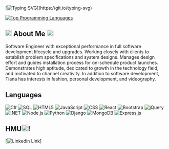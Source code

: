 [![Typing SVG](https://readme-typing-svg.demolab.com?font=Gil+Sans+Code&duration=2000&pause=1000&color=1AA7EC&width=1000&lines=Howdy!+My+name+is+Tiana+Smith.+I+am+a+Software+Engineer,;+vocalist,;+full-stack+developer,;+and+fashion+icon.;+I+enjoy+reading+and+chef-ing.;+Additionally,+I+enjoy+learning+new+things,;+language+aquisition,;+and+hanging+out+with+friends+and+family☺️;+Let's+start+over!)](https://git.io/typing-svg)

[![Top Programming Languages](https://github-readme-stats.vercel.app/api/top-langs/?username=TianaD&layout=compact&theme=tokyonight)](https://github.com/anuraghazra/github-readme-stats)

## <img src="./assets/Banner Image Black Resized and Cropped.png" alt="drawing" width="20"/> About Me <img src="./assets/Banner Image Black Resized and Cropped.png" alt="drawing" width="20"/>

Software Engineer with exceptional performance in full software development lifecycle and upgrades. Working closely with clients to establish problem specifications and system designs. Manages design effort and guides installation process for on-schedule product launches. Demonstrates high aptitude, dedicated to growth in the technology field, and motivated to channel creativity. In addition to software development, Tiana has interests in fashion, personal development, and videography.

## Languages

![C#](https://img.shields.io/badge/C%23-239120?style=for-the-badge&logo=c-sharp&logoColor=white)
![SQL](https://img.shields.io/badge/SQL-4479A1?style=for-the-badge&logo=postgresql&logoColor=white)
![HTML5](https://img.shields.io/badge/HTML5-E34F26?style=for-the-badge&logo=html5&logoColor=white)
![JavaScript](https://img.shields.io/badge/JavaScript-323330?style=for-the-badge&logo=javascript&logoColor=F7DF1E)
![CSS](https://img.shields.io/badge/CSS3-1572B6?style=for-the-badge&logo=css3&logoColor=white)
![React](https://img.shields.io/badge/-ReactJs-61DAFB?logo=react&logoColor=white&style=for-the-badge)
![Bootstrap](https://img.shields.io/badge/bootstrap-%23563D7C.svg?style=for-the-badge&logo=bootstrap&logoColor=white)
![jQuery](https://img.shields.io/badge/jquery-%230769AD.svg?style=for-the-badge&logo=jquery&logoColor=white)
![.NET](https://img.shields.io/badge/.NET-512BD4?style=for-the-badge&logo=.net&logoColor=white)
![Node.js](https://img.shields.io/badge/Node.js-339933?style=for-the-badge&logo=node.js&logoColor=white)
![Python](https://img.shields.io/badge/Python-FFD43B?style=for-the-badge&logo=python&logoColor=blue)
![Django](https://img.shields.io/badge/Django-092E20?style=for-the-badge&logo=django&logoColor=white)
![MongoDB](https://img.shields.io/badge/MongoDB-47A248?style=for-the-badge&logo=mongodb&logoColor=white)
![Express.js](https://img.shields.io/badge/express.js-%23404d59.svg?style=for-the-badge&logo=express&logoColor=%2361DAFB)

## HMU<img src="./assets/winking-face.256x256.png" alt="drawing" width="20"/>!

[![Linkedin Link](https://img.shields.io/badge/-Tiana+Smith-blue?style=flat-square&logo=Linkedin&logoColor=white&link=https://[www.linkedin.com/in/tiana-davis-60907020b/](https://www.linkedin.com/in/tiana-smith-60907020b/))]
